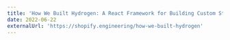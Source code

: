 ```yaml
---
title: 'How We Built Hydrogen: A React Framework for Building Custom Storefronts'
date: 2022-06-22
externalUrl: 'https://shopify.engineering/how-we-built-hydrogen'
---
```

